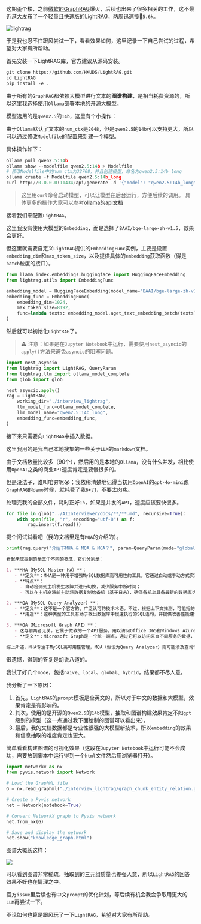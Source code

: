 这期歪个楼，之前[微软的GraphRAG](https://github.com/microsoft/graphrag)爆火，后续也出来了很多相关的工作，这不最近港大发布了一个[轻量且快速版的LightRAG](https://github.com/HKUDS/LightRAG)，两周迅速揽🌟`5.6k`。

![lightrag](https://erxuanyi-1257355350.cos.ap-beijing.myqcloud.com/lightrag-2024-10-24-11-32-34.png)

于是我也忍不住跟风尝试一下，看看效果如何，这里记录一下自己尝试的过程，希望对大家有所帮助。

首先安装一下LightRAG库，官方建议从源码安装。


```python
git clone https://github.com/HKUDS/LightRAG.git
cd LightRAG
pip install -e .
```

由于所有的`GraphRAG`都依赖大模型进行文本的**图谱构建**，是相当耗费资源的，所以这里我选择使用`Ollama`部署本地的开源大模型。

模型选用的是`qwen2.5`的`14b`，这里有个小操作：

由于`Ollama`默认了文本的`num_ctx`是`2048`，但是`qwen2.5`的`14b`可以支持更大，所以可以通过修改`Modelfile`的配置来新建一个模型。

具体操作如下：


```python
ollama pull qwen2.5:14b
ollama show --modelfile qwen2.5:14b > Modelfile
# 修改Modelfile中的num_ctx为32768，并且创建模型，命名为qwen2.5:14b_long
ollama create -f Modelfile qwen2.5:14b_long
curl http://0.0.0.0:11434/api/generate -d '{"model": "qwen2.5:14b_long", "keep_alive": -1}'
```

> 这里用`curl`命令启动模型，可以让模型在后台运行，方便后续的调用。
> 具体更多的操作大家可以参考[ollama的api文档](https://github.com/ollama/ollama/blob/main/docs/api.md)

接着我们来配置`LightRAG`。

这里我没有使用大模型的`Embedding`，而是选择了`BAAI/bge-large-zh-v1.5`，效果会更好。

但这里就需要自定义`LightRAG`提供的`EmbeddingFunc`实例，主要是设置`embedding_dim`和`max_token_size`，以及提供具体的`embedding`获取函数（得是`batch`粒度的接口）。


```python
from llama_index.embeddings.huggingface import HuggingFaceEmbedding
from lightrag.utils import EmbeddingFunc

embedding_model = HuggingFaceEmbedding(model_name="BAAI/bge-large-zh-v1.5")
embedding_func = EmbeddingFunc(
    embedding_dim=1024,
    max_token_size=8192,
    func=lambda texts: embedding_model.aget_text_embedding_batch(texts),
)
```

然后就可以初始化`LightRAG`了。

> ⚠️ 注意：如果是在`Jupyter Notebook`中运行，需要使用`nest_asyncio`的`apply()`方法来避免`asyncio`的阻塞问题。


```python
import nest_asyncio
from lightrag import LightRAG, QueryParam
from lightrag.llm import ollama_model_complete
from glob import glob

nest_asyncio.apply()
rag = LightRAG(
    working_dir="./interview_lightrag",
    llm_model_func=ollama_model_complete,
    llm_model_name="qwen2.5:14b_long",
    embedding_func=embedding_func,
)
```

接下来只需要向`LightRAG`中插入数据。

这里我用的是我自己本地搜集的一些关于`LLM`的`markdown`文档。

由于文档数量比较多（90个），然后用的是本地的`Ollama`，没有什么并发，相比使用`OpenAI`之类的商业`API`速度肯定是要慢很多的。

但是没法子，谁叫咱穷呢😭；我依稀清楚地记得当初用`OpenAI`的`gpt-4o-mini`跑`GraphRAG`的`demo`时候，就耗费了我`6+`刀，不要太肉疼。

处理完我的全部文件，耗时正好`1h`，如果是并发的`API`，速度应该要快很多。


```python
for file in glob("../AIInterviewer/docs/**/**.md", recursive=True):
    with open(file, "r", encoding="utf-8") as f:
        rag.insert(f.read())
```

提个问试试看吧（我的文档里是有`MQA`的介绍的）。


```python
print(rag.query("介绍下MHA & MQA & MGA？", param=QueryParam(mode="global")))
```


```markdown
看起来您提到的是三个不同的概念，它们分别是：

1. **MHA（MySQL Master HA）**：
   - **定义**：MHA是一种用于增强MySQL数据库高可用性的工具。它通过自动或手动方式实现主从复制模式下的故障转移。
   - **特点**：
     - 自动检测到主机发生故障并进行切换，减少服务中断时间；
     - 可以在主机崩溃前主动将数据复制给备机（基于日志），确保备机上具备最新的数据库状态；

2. **MQA（MySQL Query Analyzer）**：
   - **定义**：这不是一个官方的、广泛认可的技术术语。不过，根据上下文推测，可能指的是用于分析和优化MySQL查询性能的相关工具或技术。
   - **用途**：这种类型的工具有助于找出数据库中慢速执行的SQL语句，并提供改善性能建议。

3. **MGA（Microsoft Graph API）**：
   - 这与前两者无关。它属于微软的一个API服务，用以访问Office 365和Windows Azure Active Directory中的资源。
   - **定义**：Microsoft Graph是一个统一端点，通过它可以访问来自不同服务的数据，并实现应用之间的集成。

综上所述，MHA专注于MySQL高可用性管理，MQA（假设为Query Analyzer）则可能涉及查询性能分析工具，而MGA指的是微软提供的一系列API用于数据交互和应用程序整合。这三个缩写分别代表完全不同的技术领域和技术功能。
```


很遗憾，得到的答复是胡说八道的。

我试了好几个`mode`，包括`naive`、`local`、`global`、`hybrid`，结果都不尽人意。

我分析了一下原因：

1. 首先，`LightRAG`的`prompt`模板是全英文的，所以对于中文的数据和大模型，效果肯定是有影响的。
2. 其次，使用的是开源的`Qwen2.5`的`14b`模型，抽取和图谱构建效果肯定不如`gpt`级别的模型（这一点通过我下面绘制的图谱可以看出来）。
3. 最后，我的文档数据都是专业性很强的大模型新技术，所以`embedding`的效果和信息抽取的难度肯定也更大。

简单看看构建图谱的可视化效果（这段在`Jupyter Notebook`中运行可能不会成功，需要放到脚本中运行得到一个`html`文件然后用浏览器打开）。


```python
import networkx as nx
from pyvis.network import Network

# Load the GraphML file
G = nx.read_graphml("./interview_lightrag/graph_chunk_entity_relation.graphml")

# Create a Pyvis network
net = Network(notebook=True)

# Convert NetworkX graph to Pyvis network
net.from_nx(G)

# Save and display the network
net.show("knowledge_graph.html")
```

图谱大概长这样：

![](https://erxuanyi-1257355350.cos.ap-beijing.myqcloud.com/graph-2024-10-24-15-56-41.png)

可以看到图谱非常稀疏，抽取到的三元组质量也差强人意，所以`LightRAG`的回答效果不好也在情理之中。

官方`issue`里后续也有中文`prompt`的优化计划，等后续有机会我会争取用更大的`LLM`再尝试一下。

不论如何也算是跟风玩了一下`LightRAG`，希望对大家有所帮助。